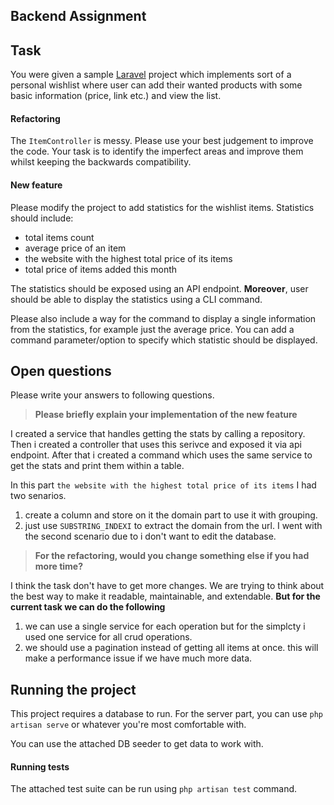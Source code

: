 ## Backend Assignment

## Task
You were given a sample [Laravel][laravel] project which implements sort of a personal wishlist
where user can add their wanted products with some basic information (price, link etc.) and
view the list.

#### Refactoring
The `ItemController` is messy. Please use your best judgement to improve the code. Your task
is to identify the imperfect areas and improve them whilst keeping the backwards compatibility.

#### New feature
Please modify the project to add statistics for the wishlist items. Statistics should include:

- total items count
- average price of an item
- the website with the highest total price of its items
- total price of items added this month

The statistics should be exposed using an API endpoint. **Moreover**, user should be able to
display the statistics using a CLI command.

Please also include a way for the command to display a single information from the statistics,
for example just the average price. You can add a command parameter/option to specify which
statistic should be displayed.

## Open questions
Please write your answers to following questions.

> **Please briefly explain your implementation of the new feature**  

I created a service that handles getting the stats by calling a repository. Then i created a controller that uses this serivce and exposed it via api endpoint. After that i created a command which uses the same service to get the stats and print them within a table.

In this part `the website with the highest total price of its items` I had two senarios. 
1. create a column and store on it the domain part to use it with grouping. 
2. just use `SUBSTRING_INDEXI` to extract the domain from the url. I went with the second scenario due to i don't want to edit the database.

> **For the refactoring, would you change something else if you had more time?**  


I think the task don't have to get more changes. We are trying to think about the best way to make it readable, maintainable, and extendable.
**But for the current task we can do the following**

1. we can use a single service for each operation but for the simplcty i used one service for all crud operations.
2. we should use a pagination instead of getting all items at once. this will make a performance issue if we have much more data.

## Running the project
This project requires a database to run. For the server part, you can use `php artisan serve`
or whatever you're most comfortable with.

You can use the attached DB seeder to get data to work with.

#### Running tests
The attached test suite can be run using `php artisan test` command.

[laravel]: https://laravel.com/docs/8.x

